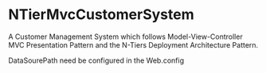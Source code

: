 # NTierMvcCustomerSystem
A Customer Management System which follows Model-View-Controller MVC Presentation Pattern and the N-Tiers Deployment Architecture Pattern.

DataSourePath need be configured in the Web.config
